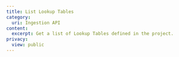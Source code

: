 ```yaml
---
title: List Lookup Tables
category:
  uri: Ingestion API
content:
  excerpt: Get a list of Lookup Tables defined in the project.
privacy:
  view: public
---
```



